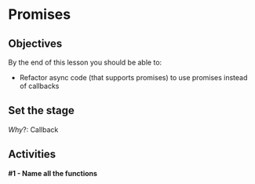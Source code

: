 # Promises

## Objectives

By the end of this lesson you should be able to:

- Refactor async code (that supports promises) to use promises instead of callbacks

## Set the stage

_Why_?:  Callback

## Activities

**#1 - Name all the functions**
